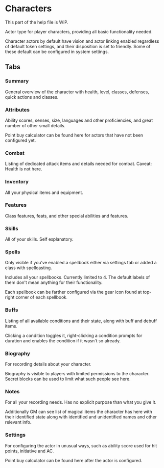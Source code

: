 # Characters

This part of the help file is WIP.

Actor type for player characters, providing all basic functionality needed.

Character actors by default have vision and actor linking enabled regardless of default token settings, and their disposition is set to friendly. Some of these default can be configured in system settings.

## Tabs

### Summary

General overview of the character with health, level, classes, defenses, quick actions and classes.

### Attributes

Ability scores, senses, size, languages and other proficiencies, and great number of other small details.

Point buy calculator can be found here for actors that have not been configured yet.

### Combat

Listing of dedicated attack items and details needed for combat. Caveat: Health is not here.

### Inventory

All your physical items and equipment.

### Features

Class features, feats, and other special abilities and features.

### Skills

All of your skills. Self explanatory.

### Spells

Only visible if you've enabled a spellbook either via settings tab or added a class with spellcasting.

Includes all your spellbooks. Currently limited to 4. The default labels of them don't mean anything for their functionality.

Each spellbook can be farther configured via the gear icon found at top-right corner of each spellbook.

### Buffs

Listing of all available conditions and their state, along with buff and debuff items.

Clicking a condition toggles it, right-clicking a condition prompts for duration and enables the condition if it wasn't so already.

### Biography

For recording details about your character.

Biography is visible to players with limited permissions to the character. Secret blocks can be used to limit what such people see here.

### Notes

For all your recording needs. Has no explicit purpose than what you give it.

Additionally GM can see list of magical items the character has here with their identified state along with identified and unidentified names and other relevant info.

### Settings

For configuring the actor in unusual ways, such as ability score used for hit points, initiative and AC.

Point buy calculator can be found here after the actor is configured.
